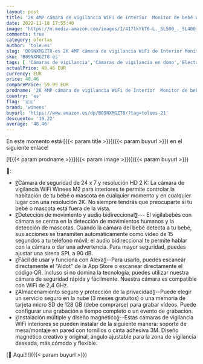 ```yaml
---
layout: post
title: '2K 4MP cámara de vigilancia WiFi de Interior  Monitor de bebé WiFi de Winees con cámara con Audio de 2 vías  visión Nocturna IR  Alerta de Movimiento y detección Humana Compatible con Alexa'
date: 2022-11-18 17:55:40
image: 'https://m.media-amazon.com/images/I/417lkYkT6-L._SL500_._SL400_.jpg'
comments: true
category: ofertas
author: 'tole.es'
slug: 'B09NXMGZT8-es 2K 4MP cámara de vigilancia WiFi de Interior Monitor de...'
sku: 'B09NXMGZT8-es'
tags: [ 'Cámaras de vigilancia','Cámaras de vigilancia en domo','Electrónica','Fotografía y videocámaras','bebé','winees','🇪🇸', ]
actualPrice: 48.46 EUR
currency: EUR
price: 48.46
comparePrice: 59.99 EUR
prodname: '2K 4MP cámara de vigilancia WiFi de Interior  Monitor de bebé WiFi de Winees con cámara con Audio de 2 vías  visión Nocturna IR  Alerta de Movimiento y detección Humana Compatible con Alexa'
country: 'es'
flag: '🇪🇸'
brand: 'winees'
buyurl: 'https://www.amazon.es/dp/B09NXMGZT8/?tag=tolees-21'
descuento: '19.22'
average: '48.46'
---
```


En este momento está [{{< param title >}}]({{< param buyurl >}}) en el siguiente enlace!

[![{{< param prodname >}}]({{< param image >}})]({{< param buyurl >}})

🔎:

- 〖Cámara de seguridad de 24 x 7 y resolución HD 2 K: La cámara de vigilancia WiFi Winees M2 para interiores te permite controlar la habitación de tu bebé o mascota en cualquier momento y en cualquier lugar con una resolución 2K. No siempre tendrás que preocuparte si tu bebé o mascota está fuera de la vista.
- 〖Detección de movimiento y audio bidireccional〗--- El vigilabebés con cámara se centra en la detección de movimientos humanos y la detección de mascotas. Cuando la cámara del bebé detecta a tu bebé, sus acciones se transmiten automáticamente como vídeo de 15 segundos a tu teléfono móvil; el audio bidireccional te permite hablar con la cámara o dar una advertencia. Para mayor seguridad, puedes ajustar una sirena SPL a 90 dB.
- 〖Fácil de usar y funciona con Alexa〗--Para usarlo, puedes escanear directamente el "Aidot" de la App Store o escanear directamente el código QR. Incluso si no domina la tecnología, puedes utilizar nuestra cámara de seguridad rápida y fácilmente. Nuestra cámara es compatible con WiFi de 2,4 GHz.
- 〖Almacenamiento seguro y protección de la privacidad〗--Puede elegir un servicio seguro en la nube (3 meses gratuitos) o una memoria de tarjeta micro SD de 128 GB (debe comprarse) para grabar vídeos. Puede configurar una grabación a tiempo completo o un evento de grabación.
- 〖Instalación múltiple y diseño magnético〗--Estas cámaras de vigilancia WiFi interiores se pueden instalar de la siguiente manera: soporte de mesa/montaje en pared con tornillos o cinta adhesiva 3M. Diseño magnético creativo y original, ángulo ajustable para la zona de vigilancia deseada, más cómodo y flexible.

[🛒 Aquí!!!]({{< param buyurl >}})
